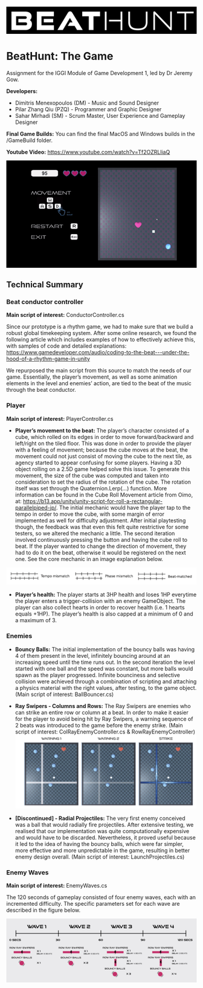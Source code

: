 ![Header](https://github.com/pili-zhangqiu/GameDev1_BeatHunt/blob/main/Game%20Images/BeatHunt_Logo.jpg)
# BeatHunt: The Game
Assignment for the IGGI Module of Game Development 1, led by Dr Jeremy Gow. 

**Developers:** 
- Dimitris Menexopoulos (DM) - Music and Sound Designer
- Pilar Zhang Qiu (PZQ) - Programmer and Graphic Designer
- Sahar Mirhadi (SM) - Scrum Master, User Experience and Gameplay Designer 

**Final Game Builds:** You can find the final MacOS and Windows builds in the /GameBuild folder.

**Youtube Video:** https://www.youtube.com/watch?v=Tf2OZRLliaQ

![Game GIF](https://github.com/pili-zhangqiu/GameDev1_BeatHunt/blob/main/Game%20Images/MainGameScreen.gif)

## Technical Summary
### Beat conductor controller

**Main script of interest:** ConductorController.cs

Since our prototype is a rhythm game, we had to make sure that we build a robust global timekeeping system. After some online research, we found the following article which includes examples of how to effectively achieve this, with samples of code and detailed explanations:
https://www.gamedeveloper.com/audio/coding-to-the-beat---under-the-hood-of-a-rhythm-game-in-unity

We repurposed the main script from this source to match the needs of our game. Essentially, the player’s movement, as well as some animation elements in the level and enemies’ action, are tied to the beat of the music through the beat conductor. 

### Player

**Main script of interest:** PlayerController.cs

- **Player’s movement to the beat:** The player’s character consisted of a cube, which rolled on its edges in order to move forward/backward and left/right on the tiled floor. This was done in order to provide the player with a feeling of movement; because the cube moves at the beat, the movement could not just consist of moving the cube to the next tile, as agency started to appear confusing for some players. Having a 3D object rolling on a 2.5D game helped solve this issue. To generate this movement, the size of the cube was computed and taken into consideration to set the radius of the rotation of the cube. The rotation itself was set through the Quaternion.Lerp(...) function. More information can be found in the Cube Roll Movement article from Oimo, at: https://b13.app/unity/unity-script-for-roll-a-rectangular-parallelpiped-jp/. The initial mechanic would have the player tap to the tempo in order to move the cube, with some margin of error implemented as well for difficulty adjustment. After initial playtesting though, the feedback was that even this felt quite restrictive for some testers, so we altered the mechanic a little. The second iteration involved continuously pressing the button and having the cube roll to beat. If the player wanted to change the direction of movement, they had to do it on the beat, otherwise it would be registered on the next one. See the core mechanic in an image explanation below.

![BeatHunt Instructions to Play](https://github.com/pili-zhangqiu/GameDev1_BeatHunt/blob/main/Game%20Images/BeatHunt_BeatCoord.png)

- **Player’s health:** The player starts at 3HP health and loses 1HP everytime the player enters a trigger-collision with an enemy GameObject. The player can also collect hearts in order to recover health (i.e. 1 hearts equals +1HP). The player’s health is also capped at a minimum of 0 and a maximum of 3.


### Enemies

- **Bouncy Balls:** The initial implementation of the bouncy balls was having 4 of them present in the level, infinitely bouncing around at an increasing speed until the time runs out. In the second iteration the level started with one ball and the speed was constant, but more balls would spawn as the player progressed. Infinite bounciness and selective collision were achieved through a combination of scripting and attaching a physics material with the right values, after testing, to the game object. (Main script of interest: BallBouncer.cs)


- **Ray Swipers - Columns and Rows:** The Ray Swipers are enemies who can strike an entire row or column at a beat. In order to make it easier for the player to avoid being hit by Ray Swipers, a warning sequence of 2 beats was introduced to the game before the enemy strike. (Main script of interest: ColRayEnemyController.cs & RowRayEnemyController)
![Ray Swipers - Warnings](https://github.com/pili-zhangqiu/GameDev1_BeatHunt/blob/main/Game%20Images/BeatHunt_RaySwippers.jpg)

- **[Discontinued] - Radial Projectiles:** The very first enemy conceived was a ball that would radially fire projectiles. After extensive testing, we realised that our implementation was quite computationally expensive and would have to be discarded. Nevertheless, it proved useful because it led to the idea of having the bouncy balls, which were far simpler, more effective and more unpredictable in the game, resulting in better enemy design overall. (Main script of interest: LaunchProjectiles.cs)


### Enemy Waves

**Main script of interest:** EnemyWaves.cs

The 120 seconds of gameplay consisted of four enemy waves, each with an incremented difficulty. The specific parameters set for each wave are described in the figure below.

![EnemyWaves](https://github.com/pili-zhangqiu/GameDev1_BeatHunt/blob/main/Game%20Images/BeatHunt_EnemyWaves.jpg)
